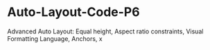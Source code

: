 # Auto-Layout-Code-P6
Advanced Auto Layout: Equal height, Aspect ratio constraints, Visual Formatting Language, Anchors, x
